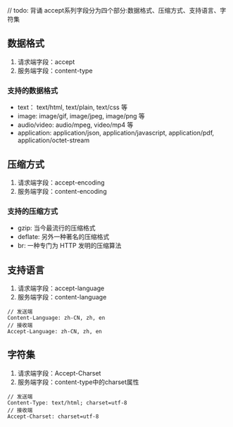 // todo: 背诵
accept系列字段分为四个部分:数据格式、压缩方式、支持语言、字符集
## 数据格式
1. 请求端字段：accept
2. 服务端字段：content-type
### 支持的数据格式
+ text： text/html, text/plain, text/css 等
+ image: image/gif, image/jpeg, image/png 等
+ audio/video: audio/mpeg, video/mp4 等
+ application: application/json, application/javascript, application/pdf, application/octet-stream

## 压缩方式
1. 请求端字段：accept-encoding
2. 服务端字段：content-encoding
### 支持的压缩方式
+ gzip: 当今最流行的压缩格式
+ deflate: 另外一种著名的压缩格式
+ br: 一种专门为 HTTP 发明的压缩算法

## 支持语言
1. 请求端字段：accept-language
2. 服务端字段：content-language
```
// 发送端
Content-Language: zh-CN, zh, en
// 接收端
Accept-Language: zh-CN, zh, en
```
## 字符集
1. 请求端字段：Accept-Charset
2. 服务端字段：content-type中的charset属性
```
// 发送端
Content-Type: text/html; charset=utf-8
// 接收端
Accept-Charset: charset=utf-8
```
